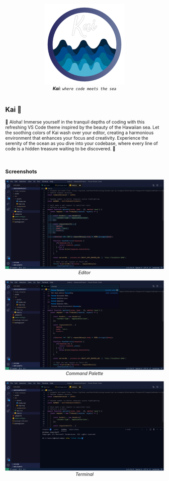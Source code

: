 <div align="center">
	<img src="./assets/kai-256x256.png" alt="Kai - a Visual Studio Code theme">
	<br>
	<em><strong>Kai</strong>: <code>where code meets the sea</code></em>
</div>

<br>

## Kai 🌊

🌊 Aloha! Immerse yourself in the tranquil depths of coding with this refreshing VS Code theme inspired by the beauty of the Hawaiian sea. Let the soothing colors of Kai wash over your editor, creating a harmonious environment that enhances your focus and creativity. Experience the serenity of the ocean as you dive into your codebase, where every line of code is a hidden treasure waiting to be discovered. 🦞

<br>

### Screenshots

<div align="center">
	<img src="./assets/screenshot-1.png" alt="Screenshot of Visual Studio Code running Kai theme">
	<br>
	<em>Editor</em>
	<br>
	<br>
	<img src="./assets/screenshot-2.png" alt="Screenshot of Visual Studio Code running Kai theme">
	<br>
	<em>Command Palette</em>
	<br>
	<br>
	<img src="./assets/screenshot-3.png" alt="Screenshot of Visual Studio Code running Kai theme">
	<br>
	<em>Terminal</em>
</div>

